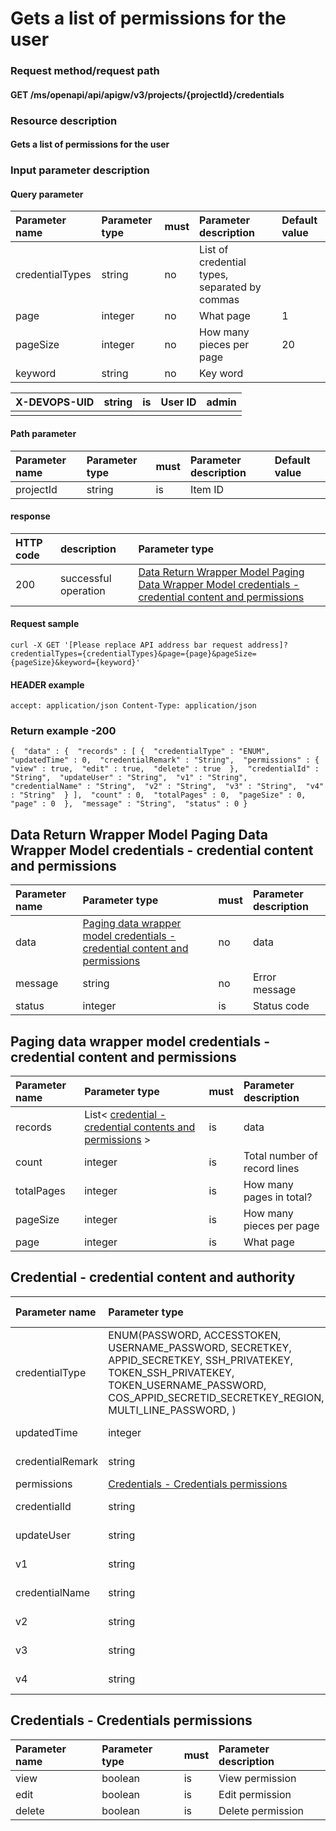 # Gets a list of permissions for the user

### Request method/request path

#### GET /ms/openapi/api/apigw/v3/projects/{projectId}/credentials

### Resource description

#### Gets a list of permissions for the user

### Input parameter description

#### Query parameter

| Parameter name  | Parameter type | must | Parameter description                         | Default value |
| :-------------- | :------------- | :--- | :-------------------------------------------- | :------------ |
| credentialTypes | string         | no   | List of credential types, separated by commas |               |
| page            | integer        | no   | What page                                     | 1             |
| pageSize        | integer        | no   | How many pieces per page                      | 20            |
| keyword         | string         | no   | Key word                                      |               |

| X-DEVOPS-UID | string | is   | User ID | admin |
| :----------- | :----- | :--- | :------ | :---- |
|              |        |      |         |       |

#### Path parameter

| Parameter name | Parameter type | must | Parameter description | Default value |
| :------------- | :------------- | :--- | :-------------------- | :------------ |
| projectId      | string         | is   | Item ID               |               |

#### response

| HTTP code | description          | Parameter type                                               |
| :-------- | :------------------- | :----------------------------------------------------------- |
| 200       | successful operation | [Data Return Wrapper Model Paging Data Wrapper Model credentials - credential content and permissions](obtain-the-list-of-credentials-that-the-user-has-corresponding-permissions.md) |

#### Request sample

```
curl -X GET '[Please replace API address bar request address]? credentialTypes={credentialTypes}&page={page}&pageSize={pageSize}&keyword={keyword}' 
```

#### HEADER example

```
accept: application/json Content-Type: application/json 
```

### Return example -200

```
{  "data" : {  "records" : [ {  "credentialType" : "ENUM",  "updatedTime" : 0,  "credentialRemark" : "String",  "permissions" : {  "view" : true,  "edit" : true,  "delete" : true  },  "credentialId" : "String",  "updateUser" : "String",  "v1" : "String",  "credentialName" : "String",  "v2" : "String",  "v3" : "String",  "v4" : "String"  } ],  "count" : 0,  "totalPages" : 0,  "pageSize" : 0,  "page" : 0  },  "message" : "String",  "status" : 0 } 
```

## Data Return Wrapper Model Paging Data Wrapper Model credentials - credential content and permissions

| Parameter name | Parameter type                                               | must | Parameter description |
| :------------- | :----------------------------------------------------------- | :--- | :-------------------- |
| data           | [Paging data wrapper model credentials - credential content and permissions](obtain-the-list-of-credentials-that-the-user-has-corresponding-permissions.md) | no   | data                  |
| message        | string                                                       | no   | Error message         |
| status         | integer                                                      | is   | Status code           |

## Paging data wrapper model credentials - credential content and permissions

| Parameter name | Parameter type                                               | must | Parameter description        |
| :------------- | :----------------------------------------------------------- | :--- | :--------------------------- |
| records        | List< [credential - credential contents and permissions](obtain-the-list-of-credentials-that-the-user-has-corresponding-permissions.md) > | is   | data                         |
| count          | integer                                                      | is   | Total number of record lines |
| totalPages     | integer                                                      | is   | How many pages in total?     |
| pageSize       | integer                                                      | is   | How many pieces per page     |
| page           | integer                                                      | is   | What page                    |

## Credential - credential content and authority

| Parameter name   | Parameter type                                               | must | Parameter description  |
| :--------------- | :----------------------------------------------------------- | :--- | :--------------------- |
| credentialType   | ENUM(PASSWORD, ACCESSTOKEN, USERNAME_PASSWORD, SECRETKEY, APPID_SECRETKEY, SSH_PRIVATEKEY, TOKEN_SSH_PRIVATEKEY, TOKEN_USERNAME_PASSWORD, COS_APPID_SECRETID_SECRETKEY_REGION, MULTI_LINE_PASSWORD, ) | is   | Credential type        |
| updatedTime      | integer                                                      | is   | Last update time       |
| credentialRemark | string                                                       | no   | Credential description |
| permissions      | [Credentials - Credentials permissions](obtain-the-list-of-credentials-that-the-user-has-corresponding-permissions.md) | is   | authority              |
| credentialId     | string                                                       | is   | Credential ID          |
| updateUser       | string                                                       | is   | Last updater           |
| v1               | string                                                       | is   | Credential content     |
| credentialName   | string                                                       | is   | Credential name        |
| v2               | string                                                       | is   | Credential content     |
| v3               | string                                                       | is   | Credential content     |
| v4               | string                                                       | is   | Credential content     |

## Credentials - Credentials permissions

| Parameter name | Parameter type | must | Parameter description |
| :------------- | :------------- | :--- | :-------------------- |
| view           | boolean        | is   | View permission       |
| edit           | boolean        | is   | Edit permission       |
| delete         | boolean        | is   | Delete permission     |
